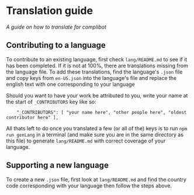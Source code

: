 # Translation guide
*A guide on how to translate for complibot*

## Contributing to a language
To contribute to an existing language, first check `lang/README.md` to see if it has been completed. If it is not at 100%, there are translations missing from the language file.
To add these translations, find the language's `.json` file and copy keys from `en-US.json` into the language's file and replace the english text with one corresponding to your language

Should you want to have your work be attributed to you, write your name at the start of `_CONTRIBUTORS` key like so:
```
    "_CONTRIBUTORS": [ "your name here", "other people here", "oldest contributor here" ],
```
All thats left to do once you translated a few (or all of the) keys is to run `npm run genLang` in a terminal (and make sure you are in the same directory as this file) to generate `lang/README.md` with correct coverage of your language.

## Supporting a new language
To create a new `.json` file, first look at `lang/README.md` and find the country code corresponding with your language then follow the steps above.
